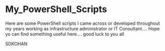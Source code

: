 # My_PowerShell_Scripts

Here are some PowerShell scripts I came across or developed throughout my years working as infrastructure administrator or IT Consultant.... Hope yo can find something useful here.... good luck to you all



SDKOHAN
